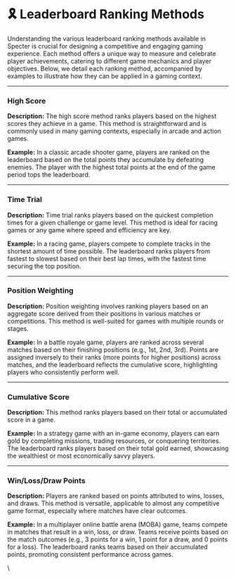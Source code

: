 # 🎗️ Leaderboard Ranking Methods

Understanding the various leaderboard ranking methods available in Specter is crucial for designing a competitive and engaging gaming experience. Each method offers a unique way to measure and celebrate player achievements, catering to different game mechanics and player objectives. Below, we detail each ranking method, accompanied by examples to illustrate how they can be applied in a gaming context.

***

### **High Score**

**Description:** The high score method ranks players based on the highest scores they achieve in a game. This method is straightforward and is commonly used in many gaming contexts, especially in arcade and action games.

**Example:** In a classic arcade shooter game, players are ranked on the leaderboard based on the total points they accumulate by defeating enemies. The player with the highest total points at the end of the game period tops the leaderboard.

***

### **Time Trial**

**Description:** Time trial ranks players based on the quickest completion times for a given challenge or game level. This method is ideal for racing games or any game where speed and efficiency are key.

**Example:** In a racing game, players compete to complete tracks in the shortest amount of time possible. The leaderboard ranks players from fastest to slowest based on their best lap times, with the fastest time securing the top position.

***

### **Position Weighting**

**Description:** Position weighting involves ranking players based on an aggregate score derived from their positions in various matches or competitions. This method is well-suited for games with multiple rounds or stages.

**Example:** In a battle royale game, players are ranked across several matches based on their finishing positions (e.g., 1st, 2nd, 3rd). Points are assigned inversely to their ranks (more points for higher positions) across matches, and the leaderboard reflects the cumulative score, highlighting players who consistently perform well.

***

### **Cumulative Score**

**Description:** This method ranks players based on their total or accumulated score in a game.&#x20;

**Example:** In a strategy game with an in-game economy, players can earn gold by completing missions, trading resources, or conquering territories. The leaderboard ranks players based on their total gold earned, showcasing the wealthiest or most economically savvy players.

***

### **Win/Loss/Draw Points**

**Description:** Players are ranked based on points attributed to wins, losses, and draws. This method is versatile, applicable to almost any competitive game format, especially where matches have clear outcomes.

**Example:** In a multiplayer online battle arena (MOBA) game, teams compete in matches that result in a win, loss, or draw. Teams receive points based on the match outcomes (e.g., 3 points for a win, 1 point for a draw, and 0 points for a loss). The leaderboard ranks teams based on their accumulated points, promoting consistent performance across games.

\

